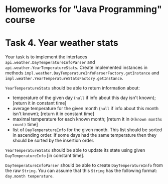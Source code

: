 # Homeworks for "Java Programming" course

# Task 4. Year weather stats

Your task is to implement the interfaces `api.weather.DayTemperatureInfoParser` and `api.weather.YearTemperatureStats`.
Create implemented instances in methods `impl.weather.DayTemperatureInfoParserFactory.getInstance` and `impl.weather.YearTemperatureStatsFactory.getInstance`.

`YearTemperatureStats` should be able to return information about:
  * temperature of the given day (`null` if info about this day isn't known); [return it in constant time]
  * average temperature for the given month (`null` if info about this month isn't known); [return it in constant time]
  * maximal temperature for each known month; [return it in `O(known months count)` time]
  * list of `DayTemperatureInfo` for the given month.
    This list should be sorted in ascending order.
    If some days had the same temperature then they should be sorted by the insertion order.

`YearTemperatureStats` should be able to update its state using given `DayTemperatureInfo` [in constant time].

`DayTemperatureInfoParser` should be able to create `DayTemperatureInfo` from the raw `String`. You can assume that this `String` has the following format: `day.month temperature`.